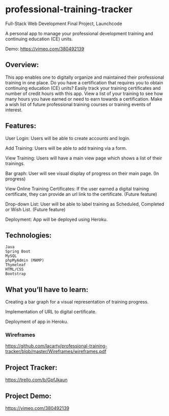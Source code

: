 # professional-training-tracker

Full-Stack Web Development Final Project, Launchcode

A personal app to manage your professional development training and continuing education (CE) units. 

Demo: https://vimeo.com/380492139

## Overview: 

This app enables one to digitally organize and maintained their professional training in one place.  Do you have a certification that requires you to obtain continuing education (CE) units?  Easily track your training certificates and number of credit hours with this app.  View a list of your training to see how many hours you have earned or need to earn towards a certification.  Make a wish list of future professional training courses or training events of interest.  


## Features: 

User Login: Users will be able to create accounts and login. 
    
Add Training: Users will be able to add training via a form.   

View Training: Users will have a main view page which shows a list of their trainings. 

Bar graph:  User will see visual display of progress on their main page. (In progress)

View Online Training Certificates: If the user earned a digital training certificate, they can provide an url link to the certificate. (Future feature)

Drop-down List:  User will be able to label training as Scheduled, Completed or Wish List. (Future feature)

Deployment:  App will be deployed using Heroku.  

## Technologies: 

    Java
    Spring Boot
    MySQL
    phpMyAdmin (MAMP)
    Thymeleaf 
    HTML/CSS
    Bootstrap


## What you’ll have to learn: 

Creating a bar graph for a visual representation of training progress.

Implementation of URL to digital certificate.

Deployment of app in Heroku.


### Wireframes
https://github.com/lacarty/professional-training-tracker/blob/master/Wireframes/wireframes.pdf


## Project Tracker: 
https://trello.com/b/GpfJkaun


## Project Demo:
https://vimeo.com/380492139



